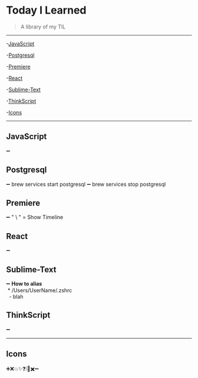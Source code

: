 # Today I Learned
> A library of my TIL

---




-[JavaScript](#JavaScript)

-[Postgresql](#Postgresql)

-[Premiere](#Premiere)

-[React](#React)

-[Sublime-Text](#Sublime-Text)

-[ThinkScript](#ThinkScript)

-[Icons](#Icons)



---


## JavaScript
➖ 

## Postgresql
➖ brew services start postgresql 
➖ brew services stop postgresql 


## Premiere
➖ " \ " = Show Timeline

## React
➖ 

## Sublime-Text
➖ __How to alias__ <br />
&nbsp;* /Users/UserName/.zshrc<br />
&nbsp;&nbsp;- blah

## ThinkScript
➖ 

---

## Icons
➕❌💥✨❓❕🚫✖️➖ 




